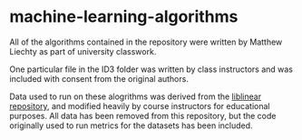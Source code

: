 # machine-learning-algorithms
All of the algorithms contained in the repository were written by Matthew Liechty as part of university classwork.

One particular file in the ID3 folder was written by class instructors and was included with consent from the original authors.

Data used to run on these alogrithms was derived from the [liblinear repository](https://www.csie.ntu.edu.tw/~cjlin/libsvmtools/datasets/), and modified heavily by course instructors for educational purposes. All data has been removed from this repository, but the code originally used to run metrics for the datasets has been included.
